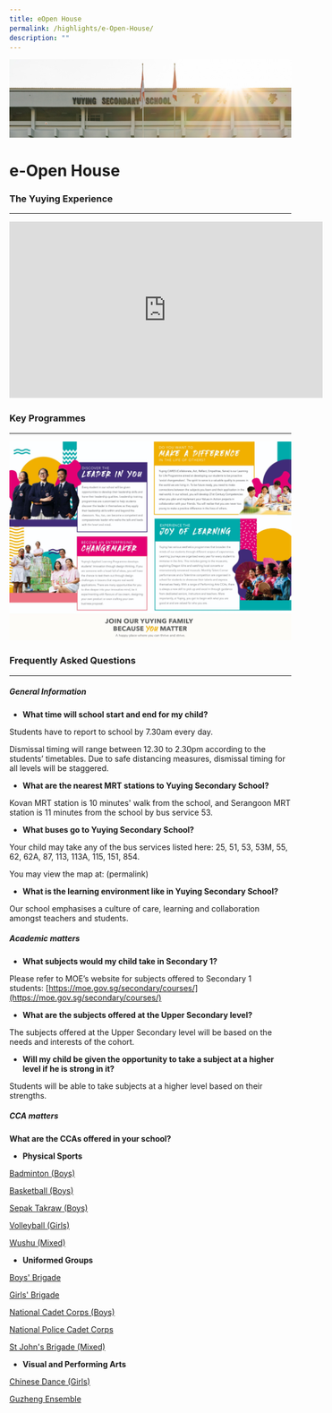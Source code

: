 ```yaml
---
title: eOpen House
permalink: /highlights/e-Open-House/
description: ""
---
```

![](/images/AboutUs.jpg)

e-Open House
============

### The Yuying Experience
---------------------

<iframe width="560" height="315" src="https://www.youtube.com/embed/GXVRZIA37LA" title="YouTube video player" frameborder="0" allow="accelerometer; autoplay; clipboard-write; encrypted-media; gyroscope; picture-in-picture" allowfullscreen></iframe>


### Key Programmes
--------------

![](/images/OpenHouse.jpeg)

### Frequently Asked Questions
--------------------------

##### **General Information**

* **What time will school start and end for my child?**

Students have to report to school by 7.30am every day.

Dismissal timing will range between 12.30 to 2.30pm according to the students’ timetables. Due to safe distancing measures, dismissal timing for all levels will be staggered.

* **What are the nearest MRT stations to Yuying Secondary School?**

Kovan MRT station is 10 minutes' walk from the school, and Serangoon MRT station is 11 minutes from the school by bus service 53.

* **What buses go to Yuying Secondary School?**

Your child may take any of the bus services listed here: 25, 51, 53, 53M, 55, 62, 62A, 87, 113, 113A, 115, 151, 854.

You may view the map at: (permalink)

* **What is the learning environment like in Yuying Secondary School?**

Our school emphasises a culture of care, learning and collaboration amongst teachers and students.

##### **Academic matters**

* **What subjects would my child take in Secondary 1?**

Please refer to MOE’s website for subjects offered to Secondary 1 students: [https://moe.gov.sg/secondary/courses/](https://moe.gov.sg/secondary/courses/)

* **What are the subjects offered at the Upper Secondary level?** 

The subjects offered at the Upper Secondary level will be based on the needs and interests of the cohort.

* **Will my child be given the opportunity to take a subject at a higher level if he is strong in it?**

Students will be able to take subjects at a higher level based on their strengths.

##### **CCA matters**

**What are the CCAs offered in your school?**

* **Physical Sports**

[Badminton (Boys)](/co-curriculum/Physical-Sports/Badminton-Boys/)

[Basketball (Boys)](/co-curriculum/Physical-Sports/Basketball-Boys/)

[Sepak Takraw (Boys)](/co-curriculum/Physical-Sports/Sepak-Takraw-Boys/)

[Volleyball (Girls)](/co-curriculum/Physical-Sports/Volleyball-Girls/)

[Wushu (Mixed)](/co-curriculum/Physical-Sports/Wushu-Mixed/)


* **Uniformed Groups**

[Boys' Brigade](/co-curriculum/Uniformed-Groups/Boys-Brigade/)

[Girls' Brigade](/co-curriculum/Uniformed-Groups/Girls-Brigade/)

[National Cadet Corps (Boys)](/co-curriculum/Uniformed-Groups/National-Cadet-Corps/)

[National Police Cadet Corps](/co-curriculum/Uniformed-Groups/National-Police-Cadet-Corps/)

[St John's Brigade (Mixed)](/co-curriculum/Uniformed-Groups/St-John-Brigade-Singapore/)

* **Visual and Performing Arts**

[Chinese Dance (Girls)](/co-curriculum/Visual-and-Performing-Arts/Chinese-Dance/)

[Guzheng Ensemble](/co-curriculum/Visual-and-Performing-Arts/Guzheng-Ensemble/)